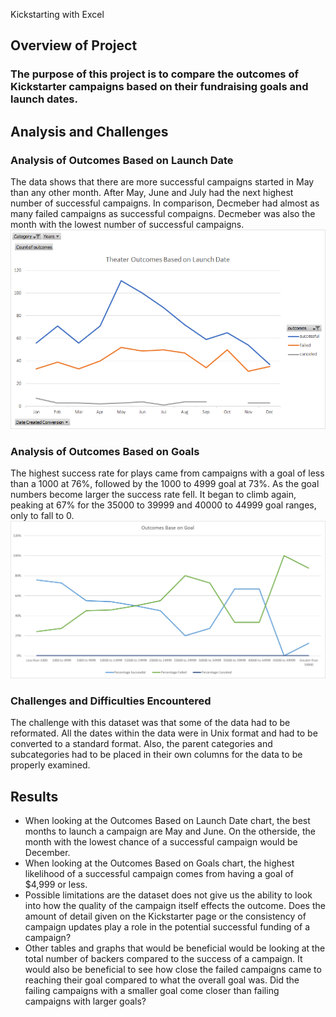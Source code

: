 Kickstarting with Excel
## Overview of Project
### The purpose of this project is to compare the outcomes of Kickstarter campaigns based on their fundraising goals and launch dates.
## Analysis and Challenges
### Analysis of Outcomes Based on Launch Date
The data shows that there are more successful campaigns started in May than any other month. After May, June and July had the next highest number of successful campaigns. In comparison, Decmeber had almost as many failed campaigns as successful compaigns. Decmeber was also the month with the lowest number of successful campaigns.
![Theater Outcomes vs Launch Date](resources/Theater_Outcomes_vs_Launch.png)
### Analysis of Outcomes Based on Goals
The highest success rate for plays came from campaigns with a goal of less than a 1000 at 76%, followed by the 1000 to 4999 goal at 73%. As the goal numbers become larger the success rate fell. It began to climb again, peaking at 67% for the 35000 to 39999 and 40000 to 44999 goal ranges, only to fall to 0.
![Outcomes Based on Goal](resources/Outcomes_vs_Goals.png)
### Challenges and Difficulties Encountered
The challenge with this dataset was that some of the data had to be reformated. All the dates within the data were in Unix format and had to be converted to a standard format. Also, the parent categories and subcategories had to be placed in their own columns for the data to be properly examined.
## Results
- When looking at the Outcomes Based on Launch Date chart, the best months to launch a campaign are May and June. On the otherside, the month with the lowest chance of a successful campaign would be December.
- When looking at the Outcomes Based on Goals chart, the highest likelihood of a successful campaign comes from having a goal of $4,999 or less.
- Possible limitations are the dataset does not give us the ability to look into how the quality of the campaign itself effects the outcome. Does the amount of detail given on the Kickstarter page or the consistency of campaign updates play a role in the potential successful funding of a campaign?
- Other tables and graphs that would be beneficial would be looking at the total number of backers compared to the success of a campaign. It would also be beneficial to see how close the failed campaigns came to reaching their goal compared to what the overall goal was. Did the failing campaigns with a smaller goal come closer than failing campaigns with larger goals?
